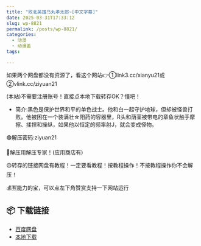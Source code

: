 ```yaml
---
title: "败北英雄乌丸孝太郎~[中文字幕]"
date: 2025-03-31T17:33:12
slug: wp-8821
permalink: /posts/wp-8821/
categories:
  - 动漫
  - 动漫盖
tags:

---
```


如果两个网盘都没有资源了，看这个网站👉①link3.cc/xianyu21或②vlink.cc/ziyuan21

(本站)不需要注册账号！直接点本地下载转存OK？懂吧！

*   简介:黑色是保护世界和平的单色战士。他和白一起守护地球，但却被怪兽打败。他被困在一个装满壮☆阳药的容器里，R头和荫茎被带电的章鱼状触手摩擦、揉捏和操纵，如果他以恒定的频率射J，就会变成怪物。

🟢解压密码:ziyuan21

🔵解压用解压专家！(应用商店有)

🟡转存的链接网盘有教程！一定要看教程！按教程操作！不按教程操作你不会解压！

💰🈶能力的宝，可以点左下角赞赏支持一下网站运行

## 📦 下载链接
- [百度网盘](https://blziyuan21.com/pay-download/8821?key=4150fb72a9&down_id=0)
- [本地下载](https://blziyuan21.com/pay-download/8821?key=4150fb72a9&down_id=1)

